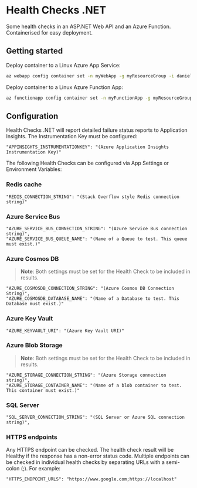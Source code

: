 # Health Checks .NET

Some health checks in an ASP.NET Web API and an Azure Function. Containerised for easy deployment.

## Getting started

Deploy container to a Linux Azure App Service:

```bash
az webapp config container set -n myWebApp -g myResourceGroup -i daniellarsennz/healthchecksaspnet
```

Deploy container to a Linux Azure Function App:

```bash
az functionapp config container set -n myFunctionApp -g myResourceGroup -i daniellarsennz/healthchecksazurefunctions 
```

## Configuration

Health Checks .NET will report detailed failure status reports to Application Insights. The Instrumentation Key must be configured:

    "APPINSIGHTS_INSTRUMENTATIONKEY": "(Azure Application Insights Instrumentation Key)"

The following Health Checks can be configured via App Settings or Environment Variables:

### Redis cache

    "REDIS_CONNECTION_STRING": "(Stack Overflow style Redis connection string)"

### Azure Service Bus

    "AZURE_SERVICE_BUS_CONNECTION_STRING": "(Azure Service Bus connection string)",
    "AZURE_SERVICE_BUS_QUEUE_NAME": "(Name of a Queue to test. This queue must exist.)"

### Azure Cosmos DB

> **Note**: Both settings must be set for the Health Check to be included in results.

    "AZURE_COSMOSDB_CONNECTION_STRING": "(Azure Cosmos DB Connection String)",
    "AZURE_COSMOSDB_DATABASE_NAME": "(Name of a Database to test. This Database must exist.)"

### Azure Key Vault

    "AZURE_KEYVAULT_URI": "(Azure Key Vault URI)"

### Azure Blob Storage

> **Note**: Both settings must be set for the Health Check to be included in results.

    "AZURE_STORAGE_CONNECTION_STRING": "(Azure Storage connection string)",
    "AZURE_STORAGE_CONTAINER_NAME": "(Name of a blob container to test. This container must exist.)"

### SQL Server

    "SQL_SERVER_CONNECTION_STRING": "(SQL Server or Azure SQL connection string)",

### HTTPS endpoints

Any HTTPS endpoint can be checked. The health check result will be Healthy if the response has a non-error status code. Multiple endpoints can be checked in individual health checks by separating URLs with a semi-colon (;). For example:

    "HTTPS_ENDPOINT_URLS": "https://www.google.com;https://localhost"
